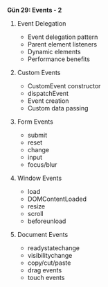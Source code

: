 **Gün 29: Events - 2**

1. Event Delegation
    
    - Event delegation pattern
    - Parent element listeners
    - Dynamic elements
    - Performance benefits
2. Custom Events
    
    - CustomEvent constructor
    - dispatchEvent
    - Event creation
    - Custom data passing
3. Form Events
    
    - submit
    - reset
    - change
    - input
    - focus/blur
4. Window Events
    
    - load
    - DOMContentLoaded
    - resize
    - scroll
    - beforeunload
5. Document Events
    
    - readystatechange
    - visibilitychange
    - copy/cut/paste
    - drag events
    - touch events

